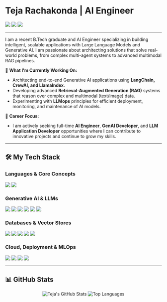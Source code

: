 # Teja Rachakonda | AI Engineer

<a href="https://www.linkedin.com/in/teja-rachakonda/" target="_blank"><img src="https://img.shields.io/badge/LinkedIn-0077B5?style=for-the-badge&logo=linkedin&logoColor=white" /></a>
<a href="mailto:teja.rachakonda9390@gmail.com"><img src="https://img.shields.io/badge/Email-D14836?style=for-the-badge&logo=gmail&logoColor=white" /></a>
<a href="https://leetcode.com/u/Teja19060/"><img src="https://img.shields.io/badge/LeetCode-FFA116?style=for-the-badge&logo=leetcode&logoColor=black" /></a>

---

I am a recent B.Tech graduate and AI Engineer specializing in building intelligent, scalable applications with Large Language Models and Generative AI. I am passionate about architecting solutions that solve real-world problems, from complex multi-agent systems to advanced multimodal RAG pipelines.

🚀 **What I'm Currently Working On:**
- Architecting end-to-end Generative AI applications using **LangChain, CrewAI, and LlamaIndex**.
- Developing advanced **Retrieval-Augmented Generation (RAG)** systems that reason over complex and multimodal (text/image) data.
- Experimenting with **LLMops** principles for efficient deployment, monitoring, and maintenance of AI models.

🎯 **Career Focus:**
- I am actively seeking full-time **AI Engineer**, **GenAI Developer**, and **LLM Application Developer** opportunities where I can contribute to innovative projects and continue to grow my skills.

---

## 🛠️ My Tech Stack

### **Languages & Core Concepts**
<p>
    <img src="https://img.shields.io/badge/Python-3776AB?style=for-the-badge&logo=python&logoColor=white" />
    <img src="https://img.shields.io/badge/SQL-4479A1?style=for-the-badge&logo=postgresql&logoColor=white" />
</p>

### **Generative AI & LLMs**
<p>
    <img src="https://img.shields.io/badge/LangChain-00865D?style=for-the-badge&logo=langchain&logoColor=white" />
    <img src="https://img.shields.io/badge/CrewAI-1A98FF?style=for-the-badge" />
    <img src="https://img.shields.io/badge/LlamaIndex-4B0082?style=for-the-badge" />
    <img src="https://img.shields.io/badge/OpenAI-412991?style=for-the-badge&logo=openai&logoColor=white" />
    <img src="https://img.shields.io/badge/Hugging_Face-FFD21E?style=for-the-badge&logo=huggingface&logoColor=black" />
    <img src="https://img.shields.io/badge/RAG-FF6F00?style=for-the-badge" />
</p>

### **Databases & Vector Stores**
<p>
    <img src="https://img.shields.io/badge/PostgreSQL-336791?style=for-the-badge&logo=postgresql&logoColor=white" />
    <img src="https://img.shields.io/badge/MongoDB-47A248?style=for-the-badge&logo=mongodb&logoColor=white" />
    <img src="https://img.shields.io/badge/Firebase-FFCA28?style=for-the-badge&logo=firebase&logoColor=black" />
    <img src="https://img.shields.io/badge/ChromaDB-6A0DAD?style=for-the-badge" />
    <img src="https://img.shields.io/badge/FAISS-4A90E2?style=for-the-badge" />
</p>

### **Cloud, Deployment & MLOps**
<p>
    <img src="https://img.shields.io/badge/Amazon_AWS-232F3E?style=for-the-badge&logo=amazon-aws&logoColor=white" />
    <img src="https://img.shields.io/badge/Docker-2496ED?style=for-the-badge&logo=docker&logoColor=white" />
    <img src="https://img.shields.io/badge/Vercel-000000?style=for-the-badge&logo=vercel&logoColor=white" />
    <img src="https://img.shields.io/badge/Streamlit-FF4B4B?style=for-the-badge&logo=streamlit&logoColor=white" />
</p>

---

## 📊 GitHub Stats

<p align="center">
  <img src="https://github-readme-stats.vercel.app/api?username=[YOUR_USERNAME]&show_icons=true&theme=radical" alt="Teja's GitHub Stats" />
  <img src="https://github-readme-stats.vercel.app/api/top-langs/?username=[YOUR_USERNAME]&layout=compact&theme=radical" alt="Top Languages" />
</p>

